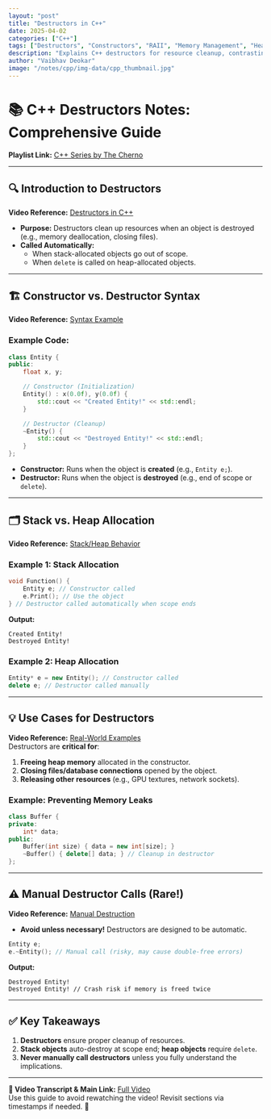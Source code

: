 ```yaml
---
layout: "post"
title: "Destructors in C++"
date: 2025-04-02
categories: ["C++"]
tags: ["Destructors", "Constructors", "RAII", "Memory Management", "Heap", "Stack", "delete"]
description: "Explains C++ destructors for resource cleanup, contrasting with constructors and covering automatic (stack) vs. manual (heap with delete) invocation."
author: "Vaibhav Deokar"
image: "/notes/cpp/img-data/cpp_thumbnail.jpg"
---
```

# 📚 C++ Destructors Notes: Comprehensive Guide  
**Playlist Link:** [C++ Series by The Cherno](https://www.youtube.com/watch?v=9RJTQmK0YPI&list=PLlrATfBNZ98dudnM48yfGUldqGD0S4FFb&index=10)  

---

## 🔍 **Introduction to Destructors**  
**Video Reference:** [Destructors in C++](https://youtu.be/9RJTQmK0YPI?t=0)  
- **Purpose:** Destructors clean up resources when an object is destroyed (e.g., memory deallocation, closing files).  
- **Called Automatically:**  
  - When stack-allocated objects go out of scope.  
  - When `delete` is called on heap-allocated objects.  

---

## 🏗️ **Constructor vs. Destructor Syntax**  
**Video Reference:** [Syntax Example](https://youtu.be/9RJTQmK0YPI?t=94)  
### Example Code:  
```cpp
class Entity {
public:
    float x, y;

    // Constructor (Initialization)
    Entity() : x(0.0f), y(0.0f) {
        std::cout << "Created Entity!" << std::endl;
    }

    // Destructor (Cleanup)
    ~Entity() {
        std::cout << "Destroyed Entity!" << std::endl;
    }
};
```
- **Constructor:** Runs when the object is **created** (e.g., `Entity e;`).  
- **Destructor:** Runs when the object is **destroyed** (e.g., end of scope or `delete`).  

---

## 🗂️ **Stack vs. Heap Allocation**  
**Video Reference:** [Stack/Heap Behavior](https://youtu.be/9RJTQmK0YPI?t=169)  
### Example 1: Stack Allocation  
```cpp
void Function() {
    Entity e; // Constructor called
    e.Print(); // Use the object
} // Destructor called automatically when scope ends
```
**Output:**  
```
Created Entity!  
Destroyed Entity!  
```

### Example 2: Heap Allocation  
```cpp
Entity* e = new Entity(); // Constructor called
delete e; // Destructor called manually
```

---

## 💡 **Use Cases for Destructors**  
**Video Reference:** [Real-World Examples](https://youtu.be/9RJTQmK0YPI?t=209)  
Destructors are **critical for**:  
1. **Freeing heap memory** allocated in the constructor.  
2. **Closing files/database connections** opened by the object.  
3. **Releasing other resources** (e.g., GPU textures, network sockets).  

### Example: Preventing Memory Leaks  
```cpp
class Buffer {
private:
    int* data;
public:
    Buffer(int size) { data = new int[size]; }
    ~Buffer() { delete[] data; } // Cleanup in destructor
};
```

---

## ⚠️ **Manual Destructor Calls (Rare!)**  
**Video Reference:** [Manual Destruction](https://youtu.be/9RJTQmK0YPI?t=238)  
- **Avoid unless necessary!** Destructors are designed to be automatic.  
```cpp
Entity e;
e.~Entity(); // Manual call (risky, may cause double-free errors)
```
**Output:**  
```
Destroyed Entity!  
Destroyed Entity! // Crash risk if memory is freed twice
```

---

## ✅ **Key Takeaways**  
1. **Destructors** ensure proper cleanup of resources.  
2. **Stack objects** auto-destroy at scope end; **heap objects** require `delete`.  
3. **Never manually call destructors** unless you fully understand the implications.  

---

**📼 Video Transcript & Main Link:** [Full Video](https://youtu.be/9RJTQmK0YPI)  
Use this guide to avoid rewatching the video! Revisit sections via timestamps if needed. 🚀
